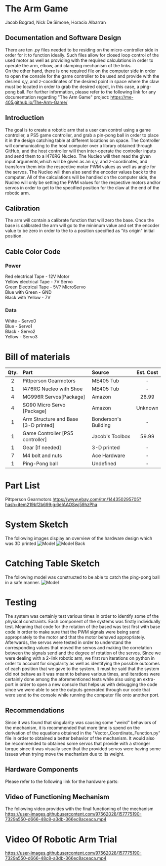 # The Arm Game

Jacob Bograd, Nick De Simone, Horacio Albarran

## Documentation and Software Design

There are ten .py files needed to be residing on the micro-controller side in order for it to function ideally. Such files allow for closed loop control of the used motor as well as providing with the required calculations in order to operate the arm, elbow, and clamping mechanism of the links.  
On the other hand, there is one required file on the computer side in order to open the console for the game controller to be used and provide with the desired x,y, and z-coordinates of the desired point in space where the claw must be located in order to grab the desired object, in this case, a ping-pong ball.
For further information, please refer to the following link for any documentation regarding "The Arm Game" project:
https://me-405.github.io/The-Arm-Game/

## Introduction

The goal is to create a robotic arm that a user can control using a game controller, a PS5 game controller, and grab a pin-pong ball in order to place it in the design catching table at different locations on space. The Controller will communicating to the host computer over a library obtained through GitHub, and the host controller will then inter-operate the controller inputs and send them to a l476RG Nucleo. The Nucleo will then read the given input arguments,which will be given as an x,y, and z-coordinates, and transform them into the respective motor PWM values as well as angle for the servos. The Nucleo will then also send the encoder values back to the computer. All of the calculations will be handled on the computer side, the Nucleo will only be setting the PWM values for the respective motors and/or servos in order to get to the specified position for the claw at the end of the robotic arm. 

## Calibration

The arm will contain a calibrate function that will zero the base. Once the base is calibrated the arm will go to the minimum value and set the encoder value to be zero in order to the to a position specified as "its origin" initial position.


## Cable Color Code
### Power
Red electrical Tape - 12V Motor \
Yellow electrical Tape - 7V Servo \
Green Electrical Tape  - 5V? MicroServo \
Blue with Green - GND \
Black with Yellow - 7V

### Data
White - Servo0 \
Blue - Servo1 \
Black - Servo2\
Yellow - Servo3


# Bill of materials

| Qty. | Part                                 | Source                | Est. Cost |
|:----:|:-------------------------------------|:----------------------|:---------:|
|  2   | Pittperson Gearmotors                | ME405 Tub             |     -     |
|  1   | l476RG Nucleo with Shoe              | ME405 Tub             |     -     |
|  4   | MG996R Servos[Package]               | Amazon                |   26.99   |
|  4   | SG90 Micro Servo [Package]           | Amazon                |  Unknown  |
|  1   | Arm Structure and Base [3-D printed] | Bonderson's Building  |     -     |
|  1   | Game Controller [PS5 controller]     | Jacob's Toolbox       |   59.99   |
|  1   | Gear [If needed]                     | 3-D printed           |     -     |
|  7   | M4 bolt and nuts                     | Ace Hardware          |     -     |
|  1   | Ping-Pong ball                       | Undefined             |     -     |

# Part List
Pittperson Gearmotors https://www.ebay.com/itm/144350295705?hash=item219bf2b699:g:6eIAAOSwj59hzPha

# System Sketch
The following images display an overview of the hardware design which was 3D printed
![Model](Images/rough_model.png)
![Model Back](Images/rough_model_back.png)

# Catching Table Sketch
The following model was constructed to be able to catch the ping-pong ball in a safe manner.
![Model](Images/Table_Design.png)

# Testing
The system was certainly test various times in order to identify some of the physical constraints. 
Each component of the systems was firstly individually test. Meaning that code for the rotation of the based was test first with base code in order to make 
sure that the PWM signals were being send appropriately to the motor and that the motor behaved appropriately. 
Afterwards, the servos were tested in order to understand the corresponding values that moved the servos and making the correlation between the signals send and 
the degree of rotation of the servos. Since we were dealing with a 2-link robotic arm, we first run iterations on python in order to account for singularity as well
as identifying the possible outcomes of each position that we gave to the system. 
It must be said that the system did not behave as it was meant to behave various times, and iterations were certainly done among the aforementioned tests while also 
using an extra-port in order to open a new console that helps us with debugging the code since we were able to see the outputs generated through our code that were send 
to the console while running the computer file onto another port.

## Recommendations
Since it was found that singularity was causing some "weird" behaviors of the mechanism, it is recommended that more time is spend on the derivation of the equations obtained 
in the "Vector_Coordinate_Function.py" file in order to obtained a better behavior of the mechanism. It would also be recommended to obtained some servos that provide with a stronger
torque since it was visually seen that the provided servos were having some issues when trying move the mechanism due to its weight. 

## Hardware Components
Please refer to the following link for the hardware parts:

## Video of Functioning Mechanism
The following video provides with the final functioning of the mechanism
https://user-images.githubusercontent.com/97562028/157775190-7329a550-d666-48c8-a3db-366ec8aceaca.mp4


# Video Of Robotic Arm Trial
https://user-images.githubusercontent.com/97562028/157775190-7329a550-d666-48c8-a3db-366ec8aceaca.mp4


